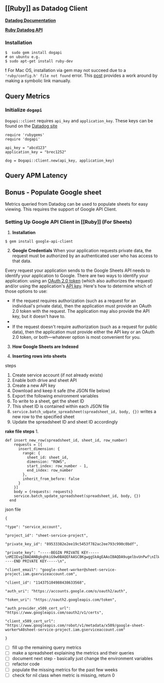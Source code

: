 ## [[Ruby]] as Datadog Client
[**Datadog Documentation**](https://docs.datadoghq.com/api/latest/)

[**Ruby Datadog API**](https://github.com/DataDog/dogapi-rb)

### Installation
```
$  sudo gem install dogapi
# on ubuntu e.g.
$ sudo apt-get install ruby-dev
```

**!** For Mac OS, installation via gem may not succeed due to a `'ruby/config.h' file not found` error. This [post](https://stackoverflow.com/questions/53135863/macos-mojave-ruby-config-h-file-not-found) provides a work around by making a symbolic link manually.

## Query Metrics
### Initialize `dogapi`
`Dogapi::client` requires `api_key` and `application_key`. These keys can be found on the [Datadog site]()
```
require 'rubygems'
require 'dogapi'

api_key = "abcd123"
application_key = "brec1252"

dog = Dogapi::Client.new(api_key, application_key)
```


## Query APM Latency

## Bonus - Populate Google sheet
Metrics queried from Datadog can be used to populate sheets for easy viewing. This requires the support of Google API Client.

### Setting Up Google API Client in [[Ruby]] (For Sheets)
1. **Installation**
```
$ gem install google-api-client 
```

2. **Google Credentials**
When your application requests private data, the request must be authorized by an authenticated user who has access to that data.

Every request your application sends to the Google Sheets API needs to identify your application to Google. There are two ways to identify your application: using an [OAuth 2.0 token](https://developers.google.com/sheets/api/guides/authorizing#AboutAuthorization) (which also authorizes the request) and/or using the application's [API key](https://developers.google.com/sheets/api/guides/authorizing#APIKey). Here's how to determine which of those options to use:

-   If the request requires authorization (such as a request for an individual's private data), then the application must provide an OAuth 2.0 token with the request. The application may also provide the API key, but it doesn't have to.
-   
-   If the request doesn't require authorization (such as a request for public data), then the application must provide either the API key or an OAuth 2.0 token, or both—whatever option is most convenient for you.

3. **How Google Sheets are Indexed**

4. **Inserting rows into sheets**


steps
1. Create service account (if not already exists)
2. Enable both drive and sheet API
3. Create a new API key 
4. Download and keep it safe (the JSON file below)
5. Export the following environment variables
6. To write to a sheet, get the sheet ID
7. This sheet ID is contained within each JSON file
8. `service.batch_udpate_spreadsheet(spreadsheet_id, body, {})` writes a new row to the specified sheet
9. Update the spreadsheet ID and sheet ID accordingly

**rake file steps**
1. 

```
def insert_new_row(spreadsheet_id, sheet_id, row_number)
    requests = [{
      insert_dimension: {
        range: {
          sheet_id: sheet_id,
          dimension: "ROWS",
          start_index: row_number - 1,
          end_index: row_number
        },
        inherit_from_before: false
      }
    }]
    body = {requests: requests}
    service.batch_update_spreadsheet(spreadsheet_id, body, {})
  end
```

json file
```
{

"type": "service_account",

"project_id": "sheet-service-project",

"private_key_id": "89533382e2ee19c5453f782ac2ee793c990c0bdf",

"private_key": "-----BEGIN PRIVATE KEY-----\nMIIEvgIBADANBgkqhkiG9w0BAQEFAASCBKgwggSkAgEAAoIBAQDA9ugelbvUnPwf\nIlW6ELUFQdkLLouWumNa2rdqSYpeg6dZMSOnjFo/7BUlgAIWWwDAZdv1gOP4ukQU\nqSj27cP9WnUZEWxapGKxCCY+hfbQLTaNxex4YTMUISiRwwQIIaD4L7nnfMus0CZz\nDwW1cKa3b84ng6ytKNgqVfW9DfTx0yZgynF7GuiZSlsvqcyFZZoo5UVWmL8VF3p6\ndljF5bVl8F0zR6HLlbC5MBWy9A13Wg4UKnP6DfOsqKWKinpo9CPpmqZqJGWfIkTq\nfxZpxlz2RDsr6iPFaPjdu+r29Pqp2ngK3aEROSlZgJVElo0FpEFS6LBDTsD3+hLu\nN7v4KZs7AgMBAAECggEABydADJ41Y9jb+dV+gxLKeyLpRmJX12Maesw/32dRg1Zz\nFjndngD0eYkpcYXwzd5axUchY9T+3oIdMvzgYWMIEHTRgXflYejVJcXtEQVLVIVQ\nj+nl7cKAr77Y76pglGKWwoyWYi/8pu/idQJ6DjNaYtN4u3tEo/ivJsagAP2q9mny\nZjmwKnjXXJ+3ZpikxBhxo/ZpkrOXE8Bx9lrZbHOUYhtBv5KHsnli3JRmyvL1dt5A\nBb2czMCO5romBcLkfTbcfUSK+cMr4L4Hz+1+LuCrceBpkvuAPXVG9+K4xqO1J/nZ\npZhK5OSYBIwIlnjGQEcYuI2J47hKR1bB1RzH4kkCwQKBgQDzvi15nGW/Vc2uAAo8\nMroFEVvuHwk8x6/TrkAC99N7Xyo36dYdh2xNbf7mFe49kx2jT7/mQCqDn38iQrmg\nqFMjUT+DgSMqkAbcCfeVaeoS+WPPQVRQY+elyuRxk00rRj6c5ScyXApVuqjBBtLJ\ndogT7vrBsknqTo8Nff7P4DghQQKBgQDKqwid3ac3i42IiVepiMGiAoJh5nXE3HG+\nofpm8uXvdN9YQIKcctUbpQvYYawLcdUqH3FmA+1GFWA6HAr9QFrbLLc0lJY2EB4k\nwkFrkeu+oQ95oC9hlYERnum9Nd+SunynNHiUnzbYIvk3th0K8VUT+uY+8AuHnp0b\neYkpuphhewKBgQCP80RGK0DIFHOpjKp+zPKhpZPmePvqooBMAwAZAKYsmZKEfRyQ\nSfeDby/4UQFn6ie52JKb+E9jduINqNyabm7TT9uz3aOYMoFqmJRY8LlmRVVWBN43\nsBkSCFaMYRNVOGIoJQnWKxeLc/bQMShyBQfuxdfgZ1xR/d1seXnw6RodQQKBgQCT\n8QX5NzQ5d8V5RciYGRxAB1Tl4jVV3xWo8tS3EdiHU+k1ouG1Ep49790Vtza/o/jX\nJtzAe11ZK4Fy6cWb2L55/8o8t7pu/JUEgEkBHSPZo/iH8EamFVyCYF5/oDP0B+22\noLbkxtRiMiV6ZZYNxt00GJK6nr/L4B0PUUivDWbuwQKBgEciqHBrbVe0esTTH2TT\nLzBN6tvhRjYk5f+JD20OugXgwgAwH0uczjPnEFYaVZ4cXWcQeJgnV6HXFr2+8sG1\nu0negZkKO8D5gCbQWiu4fdLdkt9PcgbuongyQ75peEdHiDzKVZUwTGbREaIOy4xc\n0+Mq/6A+zOe2hRHVDpFEhZ0M\n-----END PRIVATE KEY-----\n",

"client_email": "google-sheet-worker@sheet-service-project.iam.gserviceaccount.com",

"client_id": "114375104988438633568",

"auth_uri": "https://accounts.google.com/o/oauth2/auth",

"token_uri": "https://oauth2.googleapis.com/token",

"auth_provider_x509_cert_url": "https://www.googleapis.com/oauth2/v1/certs",

"client_x509_cert_url": "https://www.googleapis.com/robot/v1/metadata/x509/google-sheet-worker%40sheet-service-project.iam.gserviceaccount.com"

}
```

- [ ] fill up the remaining query metrics
- [ ] make a spreadsheet explaining the metrics and their queries
- [ ] document next step - basically just change the environment variables
- [ ] refactor code
- [ ] populate the missing metrics for the past few weeks
- [ ] check for nil class when metric is missing, return 0